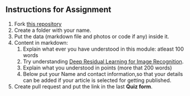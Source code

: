 ## Instructions for Assignment

1. Fork [this repository](https://github.com/Learn-Write-Repeat/Open-contributions)
2. Create a folder with your name.
3. Put the data (markdown file and photos or code if any) inside it.
4. Content in markdown:
   1. Explain what ever you have understood in this module: atleast 100 words
   2. Try understanding [Deep Residual Learning for Image Recognition](https://arxiv.org/pdf/1512.03385.pdf).
   3. Explain what you understood in points (more that 200 words)
   4. Below put your Name and contact information,so that your details can be added if your article is selected for getting published.
5. Create pull request and put the link in the last **Quiz form**.
